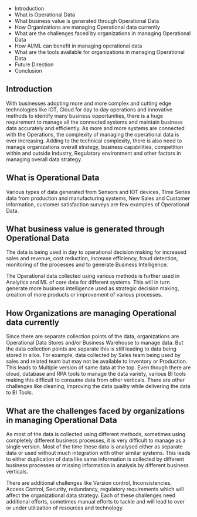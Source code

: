
* Introduction
* What is Operational Data
* What business value is generated through Operational Data
* How Organizations are managing Operational data currently
* What are the challenges faced by organizations in managing Operational Data
* How AI/ML can benefit in managing operational data
* What are the tools available for organizations in managing Operational Data
* Future Direction
* Conclusion


## Introduction

With businesses adopting more and more complex and cutting edge technologies like IOT, Cloud for day to day operations and innovative methods to identify many business opportunities, there is a huge requirement to manage all the connected systems and maintain business data accurately and efficiently. As more and more systems are connected with the Operations, the complexity of managing the operational data is ever increasing. Adding to the technical complexity, there is also need to manage organizations overall strategy, business capabilities, competition within and outside Industry, Regulatory environment and other factors in managing overall data strategy.

## What is Operational Data

Various types of data generated from Sensors and IOT devices, Time Series data from production and manufacturing systems, New Sales and Customer information, customer satisfaction surveys are few examples of Operational Data. 

## What business value is generated through Operational Data

The data is being used in day to operational decision making for increased sales and revenue,  cost reduction, increase efficiency, fraud detection, monitoring of the processes and to generate Business Intelligence.

The Operational data collected using various methods is further used in Analytics and ML of core data for different systems. This will in turn generate more business intelligence used as strategic decision making, creation of more products or improvement of various processes. 

## How Organizations are managing Operational data currently

Since there are separate collection points of the data, organizations are Operational Data Stores and/or Business Warehouse to manage data. But the data collection points are separate this is still leading to data being stored in silos. For example, data collected by Sales team being used by sales and related team but may not be available to Inventory or Production. This leads to Multiple version of same data at the top. Even though there are cloud, database and RPA tools to manage the data variety, various BI tools making this difficult to consume data from other verticals.  There are other challenges like cleaning, improving the data quality while delivering the data to BI Tools.


## What are the challenges faced by organizations in managing Operational Data

As most of the data is collected using different methods, sometimes using completely different business processes, it is very difficult to manage as a single version. Most of the time these data is analysed either as separate data or used without much integration with other similar systems. This leads to either duplication of data like same information is collected by different business processes or missing information in  analysis by different business verticals.

There are additional challenges like Version control, Inconsistencies, Access Control, Security, redundancy, regulatory requirements which will affect the organizational data strategy. Each of these challenges need additional efforts, sometimes manual efforts to tackle and  will lead to over or under utilization of resources and technology.
